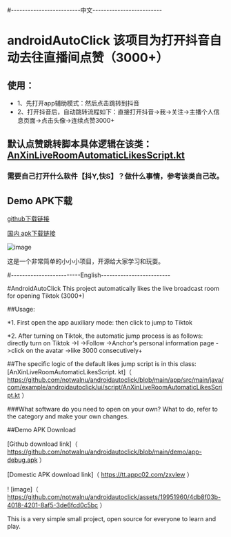 #-------------------------中文-------------------------
# androidAutoClick 该项目为打开抖音自动去往直播间点赞（3000+）
## 使用：
* 1、先打开app辅助模式：然后点击跳转到抖音
* 2、打开抖音后，自动跳转流程如下：直接打开抖音->我->关注->主播个人信息页面->点击头像->连续点赞3000+
  
## 默认点赞跳转脚本具体逻辑在该类：[AnXinLiveRoomAutomaticLikesScript.kt](https://github.com/notwalnu/androidautoclick/blob/main/app/src/main/java/com/example/androidautoclick/ui/script/AnXinLiveRoomAutomaticLikesScript.kt)

### 需要自己打开什么软件【抖Y,快S】？做什么事情，参考该类自己改。

## Demo APK下载

[github下载链接](https://github.com/notwalnu/androidautoclick/blob/main/demo/app-debug.apk)

[国内 apk下载链接](https://tt.appc02.com/zxvlew)

![image](https://github.com/notwalnu/androidautoclick/assets/19951960/4db8f03b-4018-4201-8af5-3de6fcd0c5bc)


这是一个非常简单的小小小项目，开源给大家学习和玩耍。



#-------------------------English-------------------------

#AndroidAutoClick This project automatically likes the live broadcast room for opening Tiktok (3000+)

##Usage:

*1. First open the app auxiliary mode: then click to jump to Tiktok

*2. After turning on Tiktok, the automatic jump process is as follows: directly turn on Tiktok ->I ->Follow ->Anchor's personal information page ->click on the avatar ->like 3000 consecutively+



##The specific logic of the default likes jump script is in this class: [AnXinLiveRoomAutomaticLikesScript. kt]（ https://github.com/notwalnu/androidautoclick/blob/main/app/src/main/java/com/example/androidautoclick/ui/script/AnXinLiveRoomAutomaticLikesScript.kt ）



###What software do you need to open on your own? What to do, refer to the category and make your own changes.



##Demo APK Download



[Github download link]（ https://github.com/notwalnu/androidautoclick/blob/main/demo/app-debug.apk ）



[Domestic APK download link]（ https://tt.appc02.com/zxvlew ）



! [image]（ https://github.com/notwalnu/androidautoclick/assets/19951960/4db8f03b-4018-4201-8af5-3de6fcd0c5bc ）




This is a very simple small project, open source for everyone to learn and play.
